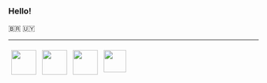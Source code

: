 <h3>Hello!</h3>

🇧🇷 🇺🇾


<hr>
<div style="display: flex;">
    <!--Terraform--->
    <img src="https://www.svgrepo.com/show/376353/terraform.svg" 
    style="width: 50px; height: 50px; margin: 6px;">
    <!--Docker-->
    <img src="https://www.svgrepo.com/show/373553/docker.svg" 
    style="width: 50px; height: 50px; margin: 6px;">
    <!--AWS-->
    <img src="https://www.svgrepo.com/show/448266/aws.svg" 
    style="width: 50px; height: 50px; margin: 6px;">
    <!--Java-->
    <img src="https://www.svgrepo.com/show/452234/java.svg" 
    style="width: 45px; height: 45px; margin: 6px;">
    
</div>

